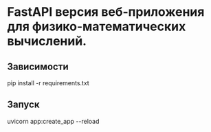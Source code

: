 # FastAPI версия веб-приложения для физико-математических вычислений.


## Зависимости
 pip install -r requirements.txt
 

## Запуск
 uvicorn app:create_app --reload 
 
